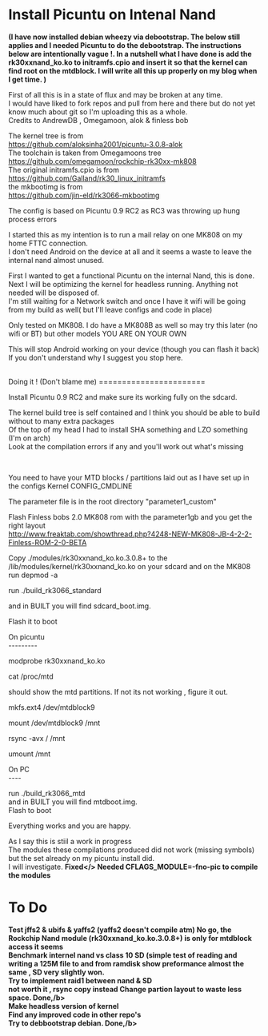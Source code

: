 Install Picuntu on Intenal Nand 
===============================  

<b>(I have now installed debian wheezy via debootstrap. The below still applies and I needed Picuntu to do the debootstrap. The instructions below are intentionally vague !.
In a nutshell what I have done is add the rk30xxnand_ko.ko to initramfs.cpio and insert it so that the kernel can find root on the mtdblock. I will write all this up properly on my blog when I get time. 
)</b>

First of all this is in a state of flux and may be broken at any time. <br>
I would have liked to fork repos and pull from here and there but do not yet know much about git so I'm uploading this as a whole. <br>
Credits to AndrewDB , Omegamoon, alok & finless bob <br>

The kernel tree is from <br>
https://github.com/aloksinha2001/picuntu-3.0.8-alok <br>
The toolchain is taken from Omegamoons tree <br>
https://github.com/omegamoon/rockchip-rk30xx-mk808 <br>
The original initramfs.cpio is from <br>
https://github.com/Galland/rk30_linux_initramfs <br>
the mkbootimg is from <br>
https://github.com/jin-eld/rk3066-mkbootimg <br>

The config is based on Picuntu 0.9 RC2 as RC3 was throwing up hung process errors <br>

I started this as my intention is to run a mail relay on one MK808 on my home FTTC connection.  <br>
I don't need Android on the device at all and it seems a waste to leave the internal nand almost unused. <br>

First I wanted to get a functional Picuntu on the internal Nand, this is done. <br>
Next I will be optimizing the kernel for headless running. Anything not needed will be disposed of. <br>
I'm still waiting for a Network switch and once I have it wifi will be going from my build as well( but I'll leave configs and code in place) <br>

Only tested on MK808. I do have a MK808B as well so may try this later (no wifi or BT) but other models YOU ARE ON YOUR OWN <br>

This will stop Android working on your device (though you can flash it back) <br>
If you don't understand why I suggest you stop here. <br>

 <br>
Doing it !   (Don't blame me)
======================= 

Install Picuntu 0.9 RC2 and make sure its working fully on the sdcard. <br>

The kernel build tree is self contained and I think you should be able to build without to many extra packages <br>
Of the top of my head I had to install SHA something and LZO something (I'm on arch) <br>
Look at the compilation errors if any and you'll work out what's missing <br>

 <br>

You need to have your MTD blocks / partitions laid out as I have set up in the configs Kernel CONFIG_CMDLINE <br>

The parameter file is in the root directory "parameter1_custom" <br>

Flash Finless bobs 2.0 MK808 rom with the  parameter1gb and you get the right layout <br>
http://www.freaktab.com/showthread.php?4248-NEW-MK808-JB-4-2-2-Finless-ROM-2-0-BETA <br>

Copy ./modules/rk30xxnand_ko.ko.3.0.8+ to the /lib/modules/kernel/rk30xxnand_ko.ko on your sdcard and on the MK808 run depmod -a <br>

run ./build_rk3066_standard <br>

and in BUILT you will find sdcard_boot.img. <br>

Flash it to boot  <br>

On picuntu <br>
--------- <br>

modprobe rk30xxnand_ko.ko <br>

cat /proc/mtd  <br>

should show the mtd partitions. If not its not working , figure it out. <br>

mkfs.ext4 /dev/mtdblock9 <br>

mount /dev/mtdblock9 /mnt <br>

rsync -avx / /mnt <br>

umount /mnt <br>

On PC <br>
---- <br>

run ./build_rk3066_mtd <br>
and in BUILT you will find mtdboot.img. <br>
Flash to boot <br>

Everything works and you are happy. <br>

As I say this is stiil a work in progress <br>
The modules these compilations produced did not work (missing symbols) but the set already on my picuntu install did. <br>
I will investigate. <b>Fixed</> Needed CFLAGS_MODULE=-fno-pic to compile the modules <br> 




To Do 
===== 
Test jffs2 & ubifs & yaffs2 (yaffs2 doesn't compile atm)  <b> No go, the Rockchip Nand module (rk30xxnand_ko.ko.3.0.8+) is only for mtdblock access it seems</b><br>
Benchmark internel nand vs class 10 SD (simple test of reading and writing a 125M file to and from ramdisk show preformance almost the same , SD very slightly won.<br>
Try to implement raid1 between nand & SD <br> <b>not worth it , rsync copy instead</b>
Change partion layout to waste less space. <b>Done,/b><br>
Make headless version of kernel <br>
Find any improved code in other repo's <br>
Try to debbootstrap debian. <b>Done,/b><br> 

 
